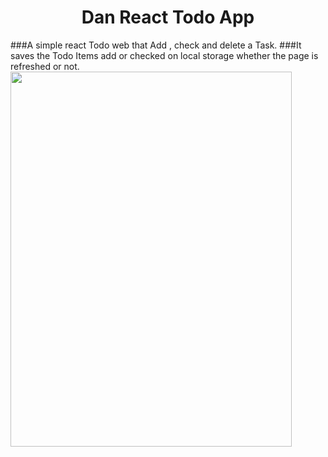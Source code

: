 <h1 align=center>Dan React Todo App</h1>
###A simple react Todo web that Add , check and delete a Task.
###It saves the Todo Items add or checked on local storage whether the page is refreshed or not.  
<img src="https://github.com/da-nn-yy/DanyReactToDo/assets/127424822/6df481d3-b92d-44ca-8e8d-d0bdd8ab07b6" height="600" width="450" align="center"/>

